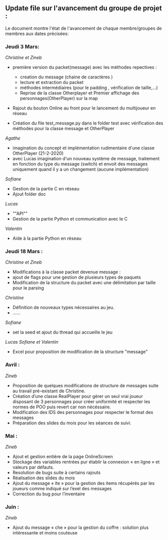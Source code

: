 ## Update file sur l'avancement du groupe de projet :

Le document montre l'état de l'avancement de chaque membre/groupes de membres aux dates précisées:

### Jeudi 3 Mars:
*Christine et Zineb* 

- première version du packet(message) avec les méthodes repectives :

  - creation du message (chaine de caractères )
  - lecture et extraction du packet
  - méthodes intermédiaires (pour le padding , vérification de taille,...)
  - Reprise de la classe Otherplayer et Premier affichage des personnages(OtherPlayer) sur la map 
- Rajout du bouton Online au front pour le lancement du multijoueur en réseau 
- Création du file test_message.py dans le folder test avec vérification des méthodes pour la classe message et OtherPlayer


*Agathe* 
- imagination du concept et implémentation rudimentaire d'une classe OtherPlayer (21-2-2020)
- avec Lucas imagination d'un nouveau système de message, traitement en fonction du type du message (switch) et envoit des messages uniquement quand il y a un changement (aucune implémentation)

*Sofiane* 
- Gestion de la partie C en réseau 
- Ajout folder doc

*Lucas* 
- ""API""
- Gestion de la partie Python et communication avec le C 

*Valentin*
- Aide à la partie Python en réseau 

### Jeudi 18 Mars :

*Christine et Zineb* 
- Modifications à la classe packet devenue message :
- ajout de flags pour une gestion de plusieurs types de paquets 
- Modification de la structure du packet avec une délimitation par taille pour le parsing

*Christine*

- Définition de nouveaux types nécessaires au jeu.
- ......

*Sofiane* 
- set la seed et ajout du thread qui accueille le jeu 

*Lucas Sofiane et Valentin*
- Excel pour proposition de modification de la structure "message"

### Avril :

*Zineb* 
- Proposition de quelques modifications de structure de messages suite au travail pré-existant de Christine.
- Création d’une classe RealPlayer pour gérer un seul vrai joueur disposant de 3 personnages pour créer uniformité et respecter les normes de POO puis revert car non nécéssaire.
- Modification des IDS des personnages  pour respecter le format des messages 
- Préparation des slides du mois pour les séances de suivi.






### Mai :
*Zineb*
- Ajout et gestion entière de la page OnlineScreen 
- Stockage des variables rentrées pur établir la connexion « en ligne » et valeurs par défauts.
- Resolution de bugs suite à certains rajouts 
- Réalisation des slides du mois 
- Ajout du message « ite » pour la gestion des items récupérés par les joueurs comme indiqué sur l’exel des messages
- Correction du bug pour l’inventaire 






### Juin :
*Zineb*

- Ajout du message « che » pour la gestion du coffre : solution plus intéressante et moins couteuse




